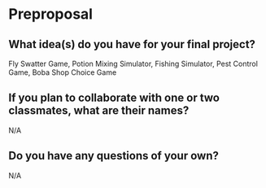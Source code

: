 # Preproposal

## What idea(s) do you have for your final project?

Fly Swatter Game, Potion Mixing Simulator, Fishing Simulator, Pest Control Game, Boba Shop Choice Game


## If you plan to collaborate with one or two classmates, what are their names?

N/A

## Do you have any questions of your own?

N/A
